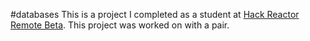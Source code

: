 #databases
This is a project I completed as a student at [Hack Reactor Remote Beta](http://www.hackreactor.com/remote-beta). This project was worked on with a pair.
